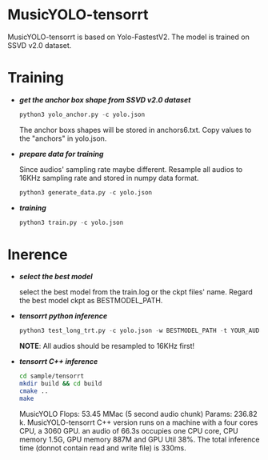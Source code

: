 # MusicYOLO-tensorrt

MusicYOLO-tensorrt is based on Yolo-FastestV2. The model is trained on SSVD v2.0 dataset. 

# Training 
* ***get the anchor box shape from SSVD v2.0 dataset***
  ```python
  python3 yolo_anchor.py -c yolo.json
  ```
  The anchor boxs shapes will be stored in anchors6.txt.
  Copy values to the "anchors" in yolo.json.
* ***prepare data for training***

  Since audios' sampling rate maybe different. Resample all audios to 16KHz sampling rate and stored in numpy data format.
  ```python
  python3 generate_data.py -c yolo.json
  ```

* ***training***
  ```python
  python3 train.py -c yolo.json
  ```

# Inerence
* ***select the best model***

  select the best model from the train.log or the ckpt files' name. Regard the best model ckpt as BESTMODEL_PATH.

* ***tensorrt python inference***
  ```python
  python3 test_long_trt.py -c yolo.json -w BESTMODEL_PATH -t YOUR_AUDIO_DIR
  ```
  
  **NOTE**: All audios should be resampled to 16KHz first!
* ***tensorrt C++ inference***

  ```bash
  cd sample/tensorrt
  mkdir build && cd build
  cmake ..
  make
  ```
  MusicYOLO Flops: 53.45 MMac (5 second audio chunk) Params: 236.82 k. MusicYOLO-tensorrt C++ version runs on a machine with a four cores CPU, a 3060 GPU. an audio of 66.3s occupies one CPU core, CPU memory 1.5G, GPU memory 887M and GPU Util 38%. The total inference time (donnot contain read and write file) is 330ms. 